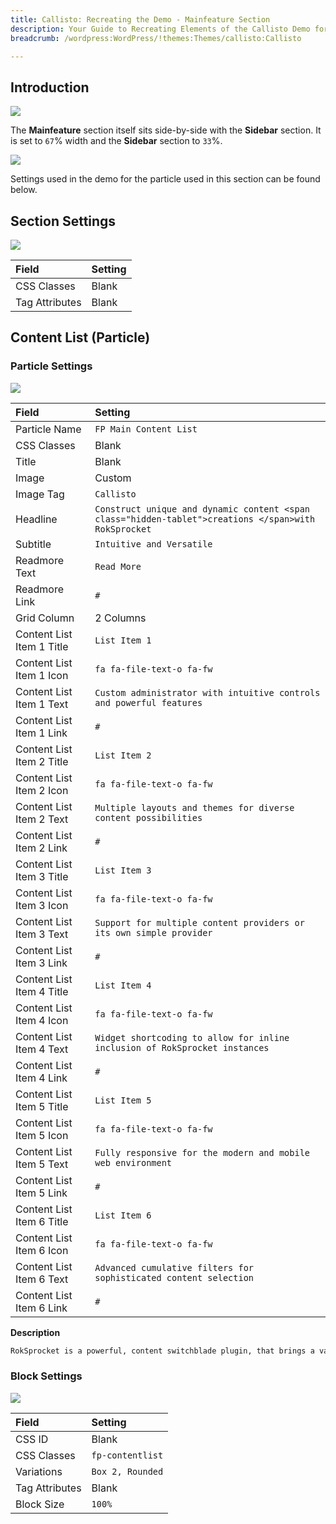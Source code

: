 ```yaml
---
title: Callisto: Recreating the Demo - Mainfeature Section
description: Your Guide to Recreating Elements of the Callisto Demo for WordPress
breadcrumb: /wordpress:WordPress/!themes:Themes/callisto:Callisto

---
```


## Introduction

![](assets/mainfeature.jpeg)

The **Mainfeature** section itself sits side-by-side with the **Sidebar** section. It is set to `67`% width and the **Sidebar** section to `33`%.

![](assets/demo_mainfeature_lm.jpeg)

Settings used in the demo for the particle used in this section can be found below.

## Section Settings

![](assets/demo_mainfeature_1.jpeg)

| Field          | Setting |
| :-----         | :-----  |
| CSS Classes    | Blank   |
| Tag Attributes | Blank   |

## Content List (Particle)

### Particle Settings

![](assets/demo_mainfeature_2.jpeg)

| Field                     | Setting                                                                                              |
| :-----                    | :-----                                                                                               |
| Particle Name             | `FP Main Content List`                                                                               |
| CSS Classes               | Blank                                                                                                |
| Title                     | Blank                                                                                                |
| Image                     | Custom                                                                                               |
| Image Tag                 | `Callisto`                                                                                           |
| Headline                  | `Construct unique and dynamic content <span class="hidden-tablet">creations </span>with RokSprocket` |
| Subtitle                  | `Intuitive and Versatile`                                                                            |
| Readmore Text             | `Read More`                                                                                          |
| Readmore Link             | `#`                                                                                                  |
| Grid Column               | 2 Columns                                                                                            |
| Content List Item 1 Title | `List Item 1`                                                                                        |
| Content List Item 1 Icon  | `fa fa-file-text-o fa-fw`                                                                            |
| Content List Item 1 Text  | `Custom administrator with intuitive controls and powerful features`                                 |
| Content List Item 1 Link  | `#`                                                                                                  |
| Content List Item 2 Title | `List Item 2`                                                                                        |
| Content List Item 2 Icon  | `fa fa-file-text-o fa-fw`                                                                            |
| Content List Item 2 Text  | `Multiple layouts and themes for diverse content possibilities`                                      |
| Content List Item 2 Link  | `#`                                                                                                  |
| Content List Item 3 Title | `List Item 3`                                                                                        |
| Content List Item 3 Icon  | `fa fa-file-text-o fa-fw`                                                                            |
| Content List Item 3 Text  | `Support for multiple content providers or its own simple provider`                                  |
| Content List Item 3 Link  | `#`                                                                                                  |
| Content List Item 4 Title | `List Item 4`                                                                                        |
| Content List Item 4 Icon  | `fa fa-file-text-o fa-fw`                                                                            |
| Content List Item 4 Text  | `Widget shortcoding to allow for inline inclusion of RokSprocket instances`                          |
| Content List Item 4 Link  | `#`                                                                                                  |
| Content List Item 5 Title | `List Item 5`                                                                                        |
| Content List Item 5 Icon  | `fa fa-file-text-o fa-fw`                                                                            |
| Content List Item 5 Text  | `Fully responsive for the modern and mobile web environment`                                         |
| Content List Item 5 Link  | `#`                                                                                                  |
| Content List Item 6 Title | `List Item 6`                                                                                        |
| Content List Item 6 Icon  | `fa fa-file-text-o fa-fw`                                                                            |
| Content List Item 6 Text  | `Advanced cumulative filters for sophisticated content selection`                                    |
| Content List Item 6 Link  | `#`                                                                                                  |

**Description**
~~~ .html
RokSprocket is a powerful, content switchblade plugin, that brings a vast portfolio of different layouts and themes into a single plugin and UI.
~~~

### Block Settings

![](assets/demo_mainfeature_3.jpeg)

| Field          | Setting          |
| :-----         | :-----           |
| CSS ID         | Blank            |
| CSS Classes    | `fp-contentlist` |
| Variations     | `Box 2, Rounded` |
| Tag Attributes | Blank            |
| Block Size     | `100%`           |
